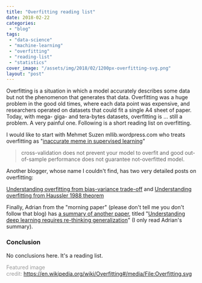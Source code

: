 ```yaml
---
title: "Overfitting reading list"
date: 2018-02-22
categories: 
 - "blog"
tags: 
 - "data-science"
 - "machine-learning"
 - "overfitting"
 - "reading-list"
 - "statistics"
cover_image: "/assets/img/2018/02/1200px-overfitting-svg.png"
layout: "post"
---
```


Overfitting is a situation in which a model accurately describes some data but not the phenomenon that generates that data. Overfitting was a huge problem in the good old times, where each data point was expensive, and researchers operated on datasets that could fit a single A4 sheet of paper. Today, with mega- giga- and tera-bytes datasets, overfitting is ... still a problem. A very painful one. Following is a short reading list on overfitting.

I would like to start with Mehmet Suzen mllib.wordpress.com who treats overfitting as "[inaccurate meme in supervised learning](https://mllib.wordpress.com/2017/08/17/understanding-overfitting-an-inaccurate-meme-in-supervised-learning/)"

> cross-validation does not prevent your model to overfit and good out-of-sample performance does not guarantee not-overfitted model.


Another blogger, whose name I couldn't find, has two very detailed posts on overfitting:

[Understanding overfitting from bias-variance trade-off](https://phychai.wordpress.com/2017/08/22/understanding-overfitting-from-bias-variance-trade-off/) and [Understanding overfitting from Haussler 1988 theorem](https://phychai.wordpress.com/2017/07/30/understanding-overfitting-from-haussler-1988-theorem/)

Finally, Adrian from the "morning paper" (please don't tell me you don't follow that blog) has [a summary of another paper](http://blog.acolyer.org/2017/05/11/understanding-deep-learning-requires-re-thinking-generalization/), titled "[Understanding deep learning requires re-thinking generalization](https://openreview.net/forum?id=Sy8gdB9xx&noteId=Sy8gdB9xx)" (I only read Adrian's summary).

### Conclusion

No conclusions here. It's a reading list.

<span style="color:#999999;size:1;">Featured image credit: https://en.wikipedia.org/wiki/Overfitting#/media/File:Overfitting.svg</span>
